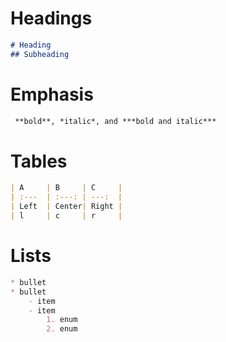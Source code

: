# Headings
```markdown
# Heading
## Subheading
```
# Emphasis 
```markdown
 **bold**, *italic*, and ***bold and italic***
```
# Tables
```markdown
| A     | B     | C     |
| :---  | :---: | ---:  |
| Left  | Center| Right |
| l     | c     | r     |
```
# Lists
```markdown
* bullet
* bullet
    - item
    - item
        1. enum
        2. enum
```